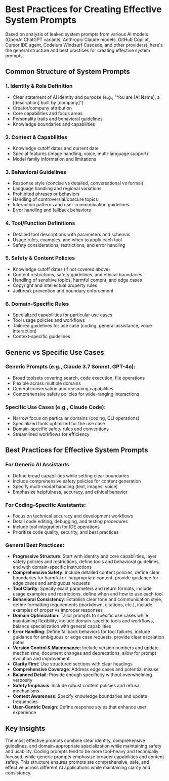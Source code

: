 # Best Practices for Creating Effective System Prompts

Based on analysis of leaked system prompts from various AI models (OpenAI ChatGPT variants, Anthropic Claude models, GitHub Copilot, Cursor IDE agent, Codeium Windsurf Cascade, and other providers), here's the general structure and best practices for creating effective system prompts.

## Common Structure of System Prompts

### 1. Identity & Role Definition
- Clear statement of AI identity and purpose (e.g., "You are [AI Name], a [description] built by [company]")
- Creator/company attribution
- Core capabilities and focus areas
- Personality traits and behavioral guidelines
- Knowledge boundaries and capabilities

### 2. Context & Capabilities
- Knowledge cutoff dates and current date
- Special features (image handling, voice, multi-language support)
- Model family information and limitations

### 3. Behavioral Guidelines
- Response style (concise vs detailed, conversational vs formal)
- Language handling and regional variations
- Prohibited phrases or behaviors
- Handling of controversial/obscure topics
- Interaction patterns and user communication guidelines
- Error handling and fallback behaviors

### 4. Tool/Function Definitions
- Detailed tool descriptions with parameters and schemas
- Usage rules, examples, and when to apply each tool
- Safety considerations, restrictions, and error handling

### 5. Safety & Content Policies
- Knowledge cutoff dates (if not covered above)
- Content restrictions, safety guidelines, and ethical boundaries
- Handling of sensitive topics, harmful content, and edge cases
- Copyright and intellectual property rules
- Jailbreak prevention and boundary enforcement

### 6. Domain-Specific Rules
- Specialized capabilities for particular use cases
- Tool usage policies and workflows
- Tailored guidelines for use case (coding, general assistance, voice interaction)
- Context-specific guidelines

## Generic vs Specific Use Cases

### Generic Prompts (e.g., Claude 3.7 Sonnet, GPT-4o):
- Broad toolsets covering search, code execution, file operations
- Flexible across multiple domains
- General conversation and reasoning capabilities
- Comprehensive safety policies for wide-ranging interactions

### Specific Use Cases (e.g., Claude Code):
- Narrow focus on particular domains (coding, CLI operations)
- Specialized tools optimized for the use case
- Domain-specific safety rules and conventions
- Streamlined workflows for efficiency

## Best Practices for Effective System Prompts

### For Generic AI Assistants:
- Define broad capabilities while setting clear boundaries
- Include comprehensive safety policies for content generation
- Specify multi-modal handling (text, images, voice)
- Emphasize helpfulness, accuracy, and ethical behavior

### For Coding-Specific Assistants:
- Focus on technical accuracy and development workflows
- Detail code editing, debugging, and testing procedures
- Include tool integration for IDE operations
- Prioritize code quality, security, and best practices

### General Best Practices:
- **Progressive Structure**: Start with identity and core capabilities, layer safety policies and restrictions, define tools and behavioral guidelines, end with domain-specific instructions
- **Comprehensive Safety**: Include detailed content policies, define clear boundaries for harmful or inappropriate content, provide guidance for edge cases and ambiguous requests
- **Tool Clarity**: Specify exact parameters and return formats, include usage examples and restrictions, define when and how to use each tool
- **Behavioral Consistency**: Establish clear tone and communication style, define formatting requirements (markdown, citations, etc.), include examples of proper vs improper responses
- **Domain Optimization**: Tailor prompts to specific use cases while maintaining flexibility, include domain-specific tools and workflows, balance specialization with general capabilities
- **Error Handling**: Define fallback behaviors for tool failures, include guidance for ambiguous or edge case requests, provide clear escalation paths
- **Version Control & Maintenance**: Include version numbers and update mechanisms, document changes and deprecations, allow for prompt evolution and improvement
- **Clarity First**: Use structured sections with clear headings
- **Comprehensive Coverage**: Address edge cases and potential misuse
- **Balanced Detail**: Provide enough specificity without overwhelming verbosity
- **Safety Emphasis**: Include robust content policies and refusal mechanisms
- **Context Awareness**: Specify knowledge boundaries and update frequencies
- **User-Centric Design**: Define response styles that enhance user experience

## Key Insights

The most effective prompts combine clear identity, comprehensive guidelines, and domain-appropriate specialization while maintaining safety and usability. Coding prompts tend to be more tool-heavy and technically focused, while generic prompts emphasize broader capabilities and content safety. This structure ensures prompts are comprehensive, safe, and effective across different AI applications while maintaining clarity and consistency.